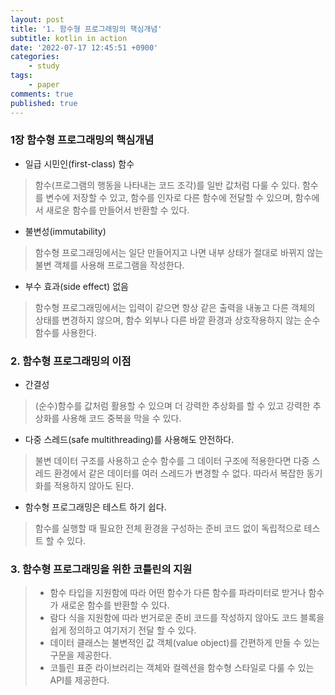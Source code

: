 ```yaml
---
layout: post
title: '1. 함수형 프로그래밍의 핵심개념'
subtitle: kotlin in action
date: '2022-07-17 12:45:51 +0900'
categories:
    - study
tags:
    - paper
comments: true
published: true
---
```


### 1장 함수형 프로그래밍의 핵심개념

- 일급 시민인(first-class) 함수

> 함수(프로그램의 행동을 나타내는 코드 조각)를 일반 값처럼 다룰 수 있다. 함수를 변수에 저장할 수 있고, 함수를 인자로 다른 함수에 전달할 수 있으며, 함수에서 새로운 함수를 만들어서 반환할 수 있다.

- 불변성(immutability)

> 함수형 프로그래밍에서는 일단 만들어지고 나면 내부 상태가 절대로 바뀌지 않는 불변 객체를 사용해 프로그램을 작성한다.

- 부수 효과(side effect) 없음

> 함수형 프로그래밍에서는 입력이 같으면 항상 같은 출력을 내놓고 다른 객체의 상태를 변경하지 않으며, 함수 외부나 다른 바깥 환경과 상호작용하지 않는 순수 함수를 사용한다.

### 2. 함수형 프로그래밍의 이점

- 간결성

> (순수)함수를 값처럼 활용할 수 있으며 더 강력한 추상화를 할 수 있고 강력한 추상화를 사용해 코드 중복을 막을 수 있다.

- 다중 스레드(safe multithreading)를 사용해도 안전하다.

> 불변 데이터 구조를 사용하고 순수 함수를 그 데이터 구조에 적용한다면 다중 스레드 환경에서 같은 데이터를 여러 스레드가 변경할 수 없다. 따라서 복잡한 동기화를 적용하지 않아도 된다.

- 함수형 프로그래밍은 테스트 하기 쉽다.

> 함수를 실행할 때 필요한 전체 환경을 구성하는 준비 코드 없이 독립적으로 테스트 할 수 있다.

### 3. 함수형 프로그래밍을 위한 코틀린의 지원

> - 함수 타입을 지원함에 따라 어떤 함수가 다른 함수를 파라미터로 받거나 함수가 새로운 함수를 반환할 수 있다.
>- 람다 식을 지원함에 따라 번거로운 준비 코드를 작성하지 않아도 코드 블록을 쉽게 정의하고 여기저기 전달 할 수 있다.
>- 데이터 클래스는 불변적인 값 객체(value object)를 간편하게 만들 수 있는 구문을 제공한다.
>- 코틀린 표준 라이브러리는 객체와 컬렉션을 함수형 스타일로 다룰 수 있는 API를 제공한다.